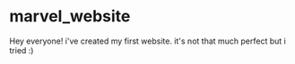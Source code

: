 # marvel_website
Hey everyone! i've created my first website. it's not that much perfect but i tried :)
